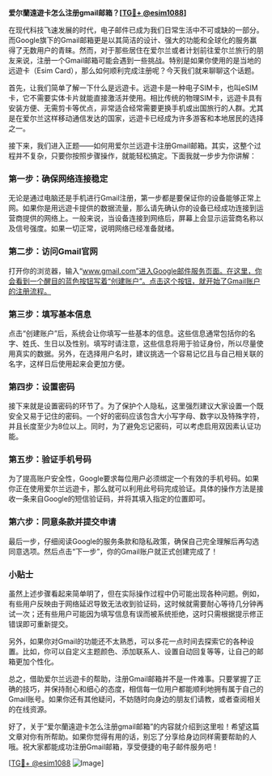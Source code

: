 **爱尔蘭遠遊卡怎么注册gmail邮箱？[[TG💪+ @esim1088](https://t.me/s/esim1088)]**

在现代科技飞速发展的时代，电子邮件已成为我们日常生活中不可或缺的一部分。而Google旗下的Gmail邮箱更是以其简洁的设计、强大的功能和全球化的服务赢得了无数用户的青睐。然而，对于那些居住在爱尔兰或者计划前往爱尔兰旅行的朋友来说，注册一个Gmail邮箱可能会遇到一些挑战。特别是如果你使用的是当地的远遊卡（Esim Card），那么如何顺利完成注册呢？今天我们就来聊聊这个话题。

首先，让我们简单了解一下什么是远遊卡。远遊卡是一种电子SIM卡，也叫eSIM卡，它不需要实体卡片就能直接激活并使用。相比传统的物理SIM卡，远遊卡具有安装方便、无需剪卡等优点，非常适合经常需要更换手机或出国旅行的人群。尤其是在爱尔兰这样移动通信发达的国家，远遊卡已经成为许多游客和本地居民的选择之一。

接下来，我们进入正题——如何用爱尔兰远遊卡注册Gmail邮箱。其实，这整个过程并不复杂，只要你按照步骤操作，就能轻松搞定。下面我就一步步为你讲解：

### 第一步：确保网络连接稳定

无论是通过电脑还是手机进行Gmail注册，第一步都是要保证你的设备能够正常上网。如果你是用远遊卡提供的数据流量，那么请先确认你的设备已经成功连接到运营商提供的网络上。一般来说，当设备连接到网络后，屏幕上会显示运营商名称以及信号强度。如果一切正常，说明网络已经准备就绪。

### 第二步：访问Gmail官网

打开你的浏览器，输入“www.gmail.com”进入Google邮件服务页面。在这里，你会看到一个醒目的蓝色按钮写着“创建账户”。点击这个按钮，就开始了Gmail账户的注册流程。

### 第三步：填写基本信息

点击“创建账户”后，系统会让你填写一些基本的信息。这些信息通常包括你的名字、姓氏、生日以及性别。填写时请注意，这些信息将用于验证身份，所以尽量使用真实的数据。另外，在选择用户名时，建议挑选一个容易记忆且与自己相关联的名字，这样日后使用起来会更加方便。

### 第四步：设置密码

接下来就是设置密码的环节了。为了保护个人隐私，这里强烈建议大家设置一个既安全又易于记住的密码。一个好的密码应该包含大小写字母、数字以及特殊字符，并且长度至少为8位以上。同时，为了避免忘记密码，可以考虑启用双因素认证功能。

### 第五步：验证手机号码

为了提高账户安全性，Google要求每位用户必须绑定一个有效的手机号码。如果你正在使用爱尔兰远遊卡，那么就可以利用此号码完成验证。具体的操作方法是接收一条来自Google的短信验证码，并将其填入指定的位置即可。

### 第六步：同意条款并提交申请

最后一步，仔细阅读Google的服务条款和隐私政策，确保自己完全理解后再勾选同意选项。然后点击“下一步”，你的Gmail账户就正式创建完成了！

### 小贴士

虽然上述步骤看起来简单明了，但在实际操作过程中仍可能出现各种问题。例如，有些用户反映由于网络延迟导致无法收到验证码，这时候就需要耐心等待几分钟再试一次；还有些用户可能因为填写信息有误而被系统拒绝，这时只需根据提示修正错误即可重新提交。

另外，如果你对Gmail的功能还不太熟悉，可以多花一点时间去探索它的各种设置。比如，你可以自定义主题颜色、添加联系人、设置自动回复等等，让自己的邮箱更加个性化。

总之，借助爱尔兰远遊卡的帮助，注册Gmail邮箱并不是一件难事。只要掌握了正确的技巧，并保持耐心和细心的态度，相信每一位用户都能顺利地拥有属于自己的Gmail账号。如果你还有其他疑问，不妨随时向身边的朋友们请教，或者查阅相关的在线资源。

好了，关于“爱尔蘭遠遊卡怎么注册gmail邮箱”的内容就介绍到这里啦！希望这篇文章对你有所帮助。如果你觉得有用的话，别忘了分享给身边同样需要帮助的人哦。祝大家都能成功注册Gmail邮箱，享受便捷的电子邮件服务吧！

[[TG💪+ @esim1088](https://t.me/s/esim1088) ![Image](https://i.postimg.cc/4NQfJmqS/Snipaste-2025-05-13-00-14-12.png)]